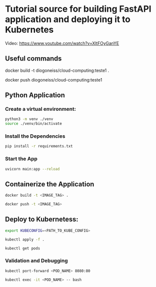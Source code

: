 # Tutorial source for building FastAPI application and deploying it to Kubernetes
Video: https://www.youtube.com/watch?v=XltFOyGanYE


## Useful commands
docker build -t diogoneiss/cloud-computing:teste1 .  

docker push diogoneiss/cloud-computing:teste1   


## Python Application

### Create a virtual environment:
```bash
python3 -m venv ./venv
source ./venv/bin/activate
```

### Install the Dependencies
```bash
pip install -r requirements.txt
```


### Start the App
```bash
uvicorn main:app --reload
```

## Containerize the Application

```bash
docker build -t <IMAGE_TAG> .

docker push -t <IMAGE_TAG>
```

## Deploy to Kubernetess:

```bash
export KUBECONFIG=<PATH_TO_KUBE_CONFIG>

kubectl apply -f .

kubectl get pods 
```

### Validation and Debugging

```bash
kubectl port-forward <POD_NAME> 8080:80

kubectl exec -it <POD_NAME> -- bash
```